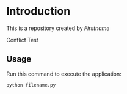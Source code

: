 # Introduction


This is a repository created by *Firstname*

Conflict Test


## Usage


Run this command to execute the application:


`python filename.py`

 

```
